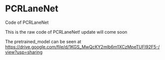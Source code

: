 # PCRLaneNet
Code of PCRLaneNet


This is the raw code of PCRLaneNet!
update will come soon

The pretrained_model can be seen at https://drive.google.com/file/d/1KGS_MwQcKY2mlb6m1XCzMpeTUFI92F5-/view?usp=sharing

